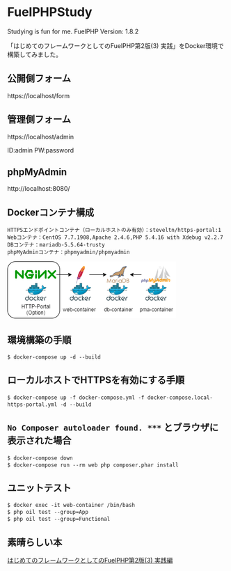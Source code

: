 # FuelPHPStudy
Studying is fun for me. FuelPHP Version: 1.8.2

「はじめてのフレームワークとしてのFuelPHP第2版(3) 実践」をDocker環境で構築してみました。

## 公開側フォーム
https://localhost/form

## 管理側フォーム
https://localhost/admin

ID:admin PW:password

## phpMyAdmin
http://localhost:8080/

## Dockerコンテナ構成
```
HTTPSエンドポイントコンテナ（ローカルホストのみ有効）：steveltn/https-portal:1
Webコンテナ：CentOS 7.7.1908,Apache 2.4.6,PHP 5.4.16 with Xdebug v2.2.7
DBコンテナ：mariadb-5.5.64-trusty
phpMyAdminコンテナ：phpmyadmin/phpmyadmin
```

![Dockerコンテナ構成](https://raw.githubusercontent.com/YusukeOno/img/master/FuelPHPStudy/containers.png)

## 環境構築の手順

```
$ docker-compose up -d --build
```

## ローカルホストでHTTPSを有効にする手順

```
$ docker-compose up -f docker-compose.yml -f docker-compose.local-https-portal.yml -d --build
```

## `No Composer autoloader found. ***` とブラウザに表示された場合

```
$ docker-compose down
$ docker-compose run --rm web php composer.phar install
```


## ユニットテスト
```
$ docker exec -it web-container /bin/bash
$ php oil test --group=App
$ php oil test --group=Functional
```

## 素晴らしい本

<a href="https://tatsu-zine.com/books/fuelphp1st-2nd-3">はじめてのフレームワークとしてのFuelPHP第2版(3) 実践編</a>
